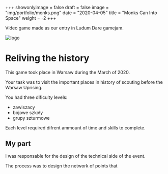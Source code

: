 +++
showonlyimage = false
draft = false
image = "img/portfolio/monks.png"
date = "2020-04-05"
title = "Monks Can Into Space"
weight = -2
+++

Video game made as our entry in Ludum Dare gamejam.
<!--more-->

![logo](/img/portfolio/spacerCompressed.jpg)

# Reliving the history

This game took place in Warsaw during the March of 2020. 

Your task was to visit the important places in history of scouting before the Warsaw Uprising.

You had three dificulty levels:
* zawiszacy
* bojowe szkoły 
* grupy szturmowe



Each level required difrent ammount of time and skills to complete.

## My part

I was responsable for the design of the technical side of the event.

The process was to design the network of points that 

